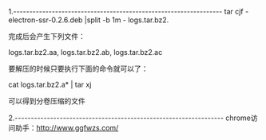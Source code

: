 1.-----------------------------------------------------------------
tar cjf - electron-ssr-0.2.6.deb |split -b 1m - logs.tar.bz2.

完成后会产生下列文件：

logs.tar.bz2.aa, logs.tar.bz2.ab, logs.tar.bz2.ac

要解压的时候只要执行下面的命令就可以了：

cat logs.tar.bz2.a* | tar xj

可以得到分卷压缩的文件


2.-----------------------------------------------------------------
chrome访问助手：http://www.ggfwzs.com/
